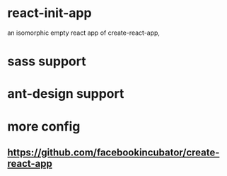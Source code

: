 # react-init-app
an isomorphic empty react app of create-react-app,
# sass support
# ant-design support
# more config
## https://github.com/facebookincubator/create-react-app
